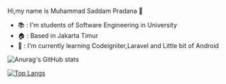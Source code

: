 Hi,my name is Muhammad Saddam Pradana :wave:

- :books: : I'm students of Software Engineering in University
- :house: : Based in Jakarta Timur
- :seedling: : I'm currently learning Codeigniter,Laravel and Little bit of Android

![Anurag's GitHub stats](https://github-readme-stats.vercel.app/api?username=mrsaddam32&show_icons=true&theme=dracula)

[![Top Langs](https://github-readme-stats.vercel.app/api/top-langs/?username=mrsaddam32&theme=dracula)](https://github.com/anuraghazra/github-readme-stats)

<!---
mrsaddam32/mrsaddam32 is a ✨ special ✨ repository because its `README.md` (this file) appears on your GitHub profile.
You can click the Preview link to take a look at your changes.
--->
